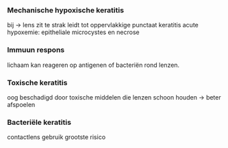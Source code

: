 ### Mechanische hypoxische keratitis 
bij -> lens zit te strak
leidt tot oppervlakkige punctaat keratitis 
acute hypoxemie: epitheliale microcystes en necrose

### Immuun respons
lichaam kan reageren op antigenen of bacteriën rond lenzen.

### Toxische keratitis
oog beschadigd door toxische middelen die lenzen schoon houden -> beter afspoelen

### Bacteriële keratitis
contactlens gebruik grootste risico